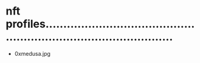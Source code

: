 # nft profiles.........................................................................................
- 0xmedusa.jpg
